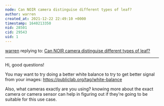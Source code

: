 ```yaml
---
node: Can NOIR camera distinguise different types of leaf?
author: warren
created_at: 2021-12-22 22:49:10 +0000
timestamp: 1640213350
nid: 28501
cid: 29543
uid: 1
---
```




[warren](../profile/warren) replying to: [Can NOIR camera distinguise different types of leaf?](../notes/shahdharam7/12-17-2021/can-noir-camera-distinguise-different-types-of-leaf)

----
Hi, good questions!

You may want to try doing a better white balance to try to get better signal from your images: https://publiclab.org/tag/white-balance

Also, what cameras exactly are you using? knowing more about the exact camera or camera sensor can help in figuring out if they're going to be suitable for this use case. 
